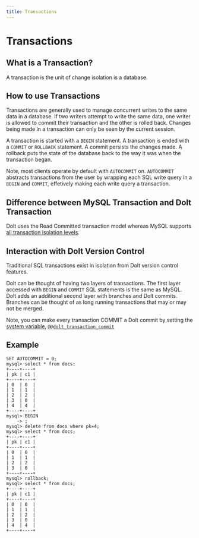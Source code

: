 ```yaml
---
title: Transactions
---
```


# Transactions

## What is a Transaction?

A transaction is the unit of change isolation is a database. 

## How to use Transactions

Transactions are generally used to manage concurrent writes to the same data in a database. If two writers attempt to write the same data, one writer is allowed to commit their transaction and the other is rolled back. Changes being made in a transaction can only be seen by the current session. 

A transaction is started with a `BEGIN` statement. A transaction is ended with a `COMMIT` or `ROLLBACK` statement. A commit persists the changes made. A rollback puts the state of the database back to the way it was when the transaction began.

Note, most clients operate by default with `AUTOCOMMIT` on. `AUTOCOMMIT` abstracts transactions from the user by wrapping each SQL write query in a `BEGIN` and `COMMIT`, effetively making each write query a transaction.

## Difference between MySQL Transaction and Dolt Transaction

Dolt uses the Read Committed transaction model whereas MySQL supports [all transaction isolation levels](https://dev.mysql.com/doc/refman/8.0/en/innodb-transaction-isolation-levels.html).


## Interaction with Dolt Version Control

Traditional SQL transactions exist in isolation from Dolt version control features. 

Dolt can be thought of having two layers of transactions. The first layer accessed with `BEGIN` and `COMMIT` SQL statements is the same as MySQL. Dolt adds an additional second layer with branches and Dolt commits. Branches can be thought of as long running transactions that may or may not be merged.

Note, you can make every transaction COMMIT a Dolt commit by setting the [system variable](./system-variables.md), [`@@dolt_transaction_commit`](../../../reference/sql-reference/version-control/dolt-sysvars#dolt_transaction_commit)

## Example

```
SET AUTOCOMMIT = 0;
mysql> select * from docs;
+----+----+
| pk | c1 |
+----+----+
| 0  | 0  |
| 1  | 1  |
| 2  | 2  |
| 3  | 0  |
| 4  | 4  |
+----+----+
mysql> BEGIN
    -> ;
mysql> delete from docs where pk=4;
mysql> select * from docs;
+----+----+
| pk | c1 |
+----+----+
| 0  | 0  |
| 1  | 1  |
| 2  | 2  |
| 3  | 0  |
+----+----+
mysql> rollback;
mysql> select * from docs;
+----+----+
| pk | c1 |
+----+----+
| 0  | 0  |
| 1  | 1  |
| 2  | 2  |
| 3  | 0  |
| 4  | 4  |
+----+----+
```
